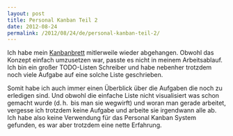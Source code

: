 ```yaml
---
layout: post
title: Personal Kanban Teil 2
date: 2012-08-24
permalink: /2012/08/24/de/personal-kanban-teil-2/
---
```


Ich habe mein
[Kanbanbrett](http://sam-d.com/blog/2012/06/24/de/personal-kanban/) mitlerweile wieder abgehangen. Obwohl das Konzept
einfach umzusetzen war, passte es nicht in meinem Arbeitsablauf. Ich bin ein
großer TODO-Listen Schreiber und habe nebenher trotzdem noch viele Aufgabe auf eine
solche Liste geschrieben.

Somit habe ich auch immer einen Überblick über die Aufgaben die noch zu
erledigen sind. Und obwohl die einfache Liste nicht visualisiert was schon
gemacht wurde (d.&thinsp;h.&thinsp; bis man sie wegwirft) und woran man gerade
arbeitet, vergesse ich trotzdem keine Aufgabe und arbeite sie irgendwann alle ab.
Ich habe also keine Verwendung für das Personal Kanban System gefunden, es war
aber trotzdem eine nette Erfahrung.
